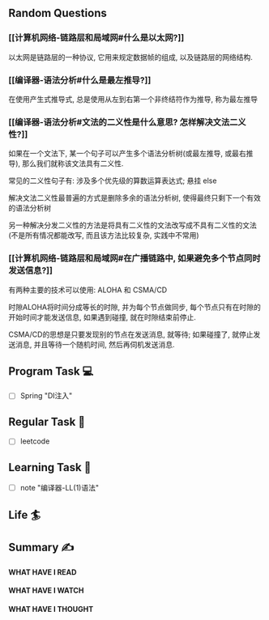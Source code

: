 ## Random Questions
### [[计算机网络-链路层和局域网#什么是以太网?]]
以太网是链路层的一种协议, 它用来规定数据帧的组成, 以及链路层的网络结构.

### [[编译器-语法分析#什么是最左推导?]]
在使用产生式推导式, 总是使用从左到右第一个非终结符作为推导, 称为最左推导

### [[编译器-语法分析#文法的二义性是什么意思? 怎样解决文法二义性?]]
如果在一个文法下, 某一个句子可以产生多个语法分析树(或最左推导, 或最右推导), 那么我们就称该文法具有二义性.

常见的二义性句子有: 涉及多个优先级的算数运算表达式; 悬挂 else

解决文法二义性最普遍的方式是删除多余的语法分析树, 使得最终只剩下一个有效的语法分析树

另一种解决分发二义性的方法是将具有二义性的文法改写成不具有二义性的文法(不是所有情况都能改写, 而且该方法比较复杂, 实践中不常用)

### [[计算机网络-链路层和局域网#在广播链路中, 如果避免多个节点同时发送信息?]]
有两种主要的技术可以使用: ALOHA 和 CSMA/CD

时隙ALOHA将时间分成等长的时隙, 并为每个节点做同步, 每个节点只有在时隙的开始时间才能发送信息, 如果遇到碰撞, 就在时隙结束前停止.

CSMA/CD的思想是只要发现别的节点在发送消息, 就等待; 如果碰撞了, 就停止发送消息, 并且等待一个随机时间, 然后再伺机发送消息.


## Program Task  💻
- [ ] Spring "DI注入"

## Regular Task  🤡
- [ ] leetcode

## Learning Task 🎯
- [ ] note "编译器-LL(1)语法"
## Life 🏄

## Summary ✍
####  WHAT HAVE I READ

#### WHAT HAVE I WATCH

#### WHAT HAVE I THOUGHT
